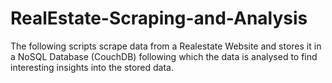 # RealEstate-Scraping-and-Analysis
The following scripts scrape data from a Realestate Website and stores it in a NoSQL Database (CouchDB) following which the data is analysed to find interesting insights into the stored data.
